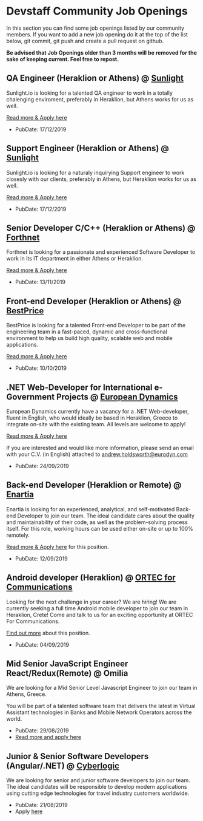 # Devstaff Community Job Openings

In this section you can find some job openings listed by our community members. If you want to add a new job opening do it at the top of the list below, git commit, git push and create a pull request on github.

__Be advised that Job Openings older than 3 months will be removed for the sake of keeping current. Feel free to repost.__

## QA Engineer (Heraklion or Athens) @ [Sunlight](https://www.sunlight.io)

Sunlight.io is looking for a talented QA engineer to work in a totally chalenging enviroment, preferably in Heraklion, but Athens works for us as well.

[Read more & Apply here](mailto:cv@sunlight.io)

* PubDate: 17/12/2019

## Support Engineer (Heraklion or Athens) @ [Sunlight](https://www.sunlight.io)

Sunlight.io is looking for a naturaly inquirying Support engineer to work closesly with our clients, preferably in Athens, but Heraklion works for us as well.

[Read more & Apply here](mailto:cv@sunlight.io)

* PubDate: 17/12/2019


## Senior Developer C/C++ (Heraklion or Athens) @ [Forthnet](http://www.forthnet.gr)

Forthnet is looking for a passionate and experienced Software Developer to work in its IT department in either Athens or Heraklion.

[Read more & Apply here](http://nova.gr/careers)

* PubDate: 13/11/2019

## Front-end Developer (Heraklion or Athens) @ [BestPrice](https://www.bestprice.gr)

BestPrice is looking for a talented Front-end Developer to be part of the engineering team in a fast-paced, dynamic and cross-functional environment to help us build high quality, scalable web and mobile applications.

[Read more & Apply here](https://bestprice.workable.com/j/A298E65924)

* PubDate: 10/10/2019

## .NET Web-Developer for International e-Government Projects @ [European Dynamics](https://www.eurodyn.com)

European Dynamics currently have a vacancy for a .NET Web-developer, fluent in English, who would ideally be based in Heraklion, Greece to integrate on-site with the existing team. All levels are welcome to apply!

[Read more & Apply here](https://european-dynamics.workable.com/j/0119E4AC46)

If you are interested and would like more information, please send an email with your C.V. (in English) attached to andrew.holdsworth@eurodyn.com

* PubDate: 24/09/2019

## Back-end Developer (Heraklion or Remote) @ [Enartia](https://www.enartia.com/)

Enartia is looking for an experienced, analytical, and self-motivated Back-end Developer to join our team. The ideal candidate cares about the quality and maintainability of their code, as well as the problem-solving process itself.
For this role, working hours can be used either on-site or up to 100% remotely.

[Read more & Apply here](https://enartia.workable.com/j/020FDA41C1) for this position.

* PubDate: 12/09/2019

## Android developer (Heraklion) @ [ORTEC for Communications](https://www.orteccommunications.com)

Looking for the next challenge in your career? We are hiring! We are currently seeking a full time Android mobile developer to join our team in Heraklion, Crete! Come and talk to us for an exciting opportunity at ORTEC For Communications.

[Find out more](https://www.orteccommunications.com/software-development) about this position.

* PubDate: 04/09/2019

## Mid Senior JavaScript Engineer React/Redux(Remote) @ Omilia

We are looking for a Mid Senior Level Javascript Engineer to join our team in Athens, Greece.

You will be part of a talented software team that delivers the latest in Virtual Assistant technologies in Banks and Mobile Network Operators across the world.

* PubDate: 29/08/2019
* [Read more and apply here](https://omilia-ltd.workable.com/jobs/530335)

## Junior & Senior Software Developers (Angular/.NET) @ [Cyberlogic](http://www.cyberlogic.gr)

We are looking for senior and junior software developers to join our team. The ideal candidates will be responsible to develop modern applications using cutting edge technologies for travel industry customers worldwide.

* PubDate: 21/08/2019
* Apply [here](https://www.cyberlogic.gr/en/careers/)

